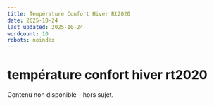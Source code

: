 ```yaml
---
title: Température Confort Hiver Rt2020
date: 2025-10-24
last_updated: 2025-10-24
wordcount: 10
robots: noindex
---
```


# température confort hiver rt2020

Contenu non disponible – hors sujet.